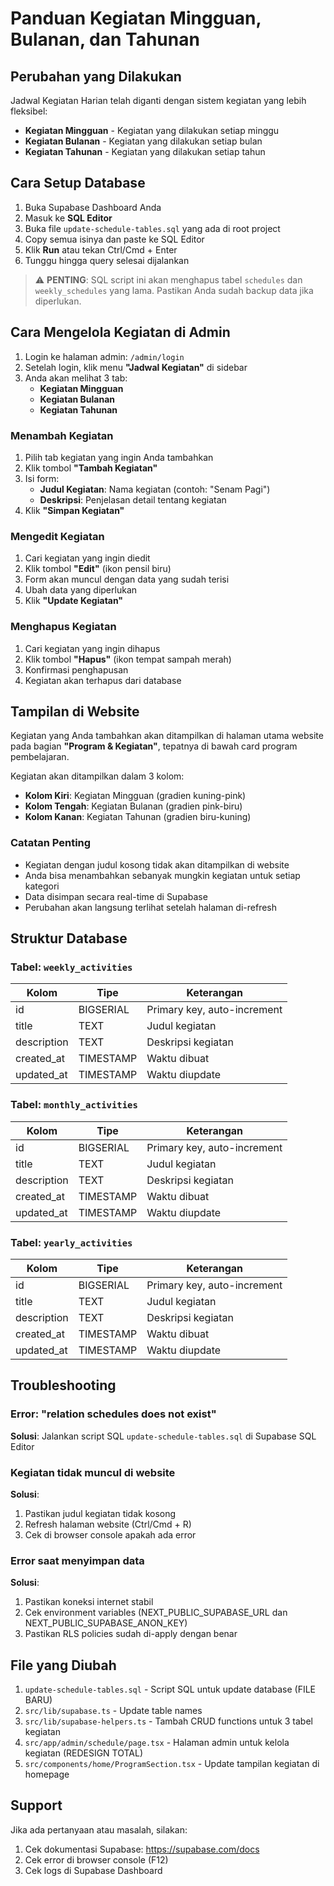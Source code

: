 # Panduan Kegiatan Mingguan, Bulanan, dan Tahunan

## Perubahan yang Dilakukan

Jadwal Kegiatan Harian telah diganti dengan sistem kegiatan yang lebih fleksibel:

- **Kegiatan Mingguan** - Kegiatan yang dilakukan setiap minggu
- **Kegiatan Bulanan** - Kegiatan yang dilakukan setiap bulan
- **Kegiatan Tahunan** - Kegiatan yang dilakukan setiap tahun

## Cara Setup Database

1. Buka Supabase Dashboard Anda
2. Masuk ke **SQL Editor**
3. Buka file `update-schedule-tables.sql` yang ada di root project
4. Copy semua isinya dan paste ke SQL Editor
5. Klik **Run** atau tekan Ctrl/Cmd + Enter
6. Tunggu hingga query selesai dijalankan

> ⚠️ **PENTING**: SQL script ini akan menghapus tabel `schedules` dan `weekly_schedules` yang lama. Pastikan Anda sudah backup data jika diperlukan.

## Cara Mengelola Kegiatan di Admin

1. Login ke halaman admin: `/admin/login`
2. Setelah login, klik menu **"Jadwal Kegiatan"** di sidebar
3. Anda akan melihat 3 tab:
   - **Kegiatan Mingguan**
   - **Kegiatan Bulanan**
   - **Kegiatan Tahunan**

### Menambah Kegiatan

1. Pilih tab kegiatan yang ingin Anda tambahkan
2. Klik tombol **"Tambah Kegiatan"**
3. Isi form:
   - **Judul Kegiatan**: Nama kegiatan (contoh: "Senam Pagi")
   - **Deskripsi**: Penjelasan detail tentang kegiatan
4. Klik **"Simpan Kegiatan"**

### Mengedit Kegiatan

1. Cari kegiatan yang ingin diedit
2. Klik tombol **"Edit"** (ikon pensil biru)
3. Form akan muncul dengan data yang sudah terisi
4. Ubah data yang diperlukan
5. Klik **"Update Kegiatan"**

### Menghapus Kegiatan

1. Cari kegiatan yang ingin dihapus
2. Klik tombol **"Hapus"** (ikon tempat sampah merah)
3. Konfirmasi penghapusan
4. Kegiatan akan terhapus dari database

## Tampilan di Website

Kegiatan yang Anda tambahkan akan ditampilkan di halaman utama website pada bagian **"Program & Kegiatan"**, tepatnya di bawah card program pembelajaran.

Kegiatan akan ditampilkan dalam 3 kolom:

- **Kolom Kiri**: Kegiatan Mingguan (gradien kuning-pink)
- **Kolom Tengah**: Kegiatan Bulanan (gradien pink-biru)
- **Kolom Kanan**: Kegiatan Tahunan (gradien biru-kuning)

### Catatan Penting

- Kegiatan dengan judul kosong tidak akan ditampilkan di website
- Anda bisa menambahkan sebanyak mungkin kegiatan untuk setiap kategori
- Data disimpan secara real-time di Supabase
- Perubahan akan langsung terlihat setelah halaman di-refresh

## Struktur Database

### Tabel: `weekly_activities`

| Kolom       | Tipe      | Keterangan                  |
| ----------- | --------- | --------------------------- |
| id          | BIGSERIAL | Primary key, auto-increment |
| title       | TEXT      | Judul kegiatan              |
| description | TEXT      | Deskripsi kegiatan          |
| created_at  | TIMESTAMP | Waktu dibuat                |
| updated_at  | TIMESTAMP | Waktu diupdate              |

### Tabel: `monthly_activities`

| Kolom       | Tipe      | Keterangan                  |
| ----------- | --------- | --------------------------- |
| id          | BIGSERIAL | Primary key, auto-increment |
| title       | TEXT      | Judul kegiatan              |
| description | TEXT      | Deskripsi kegiatan          |
| created_at  | TIMESTAMP | Waktu dibuat                |
| updated_at  | TIMESTAMP | Waktu diupdate              |

### Tabel: `yearly_activities`

| Kolom       | Tipe      | Keterangan                  |
| ----------- | --------- | --------------------------- |
| id          | BIGSERIAL | Primary key, auto-increment |
| title       | TEXT      | Judul kegiatan              |
| description | TEXT      | Deskripsi kegiatan          |
| created_at  | TIMESTAMP | Waktu dibuat                |
| updated_at  | TIMESTAMP | Waktu diupdate              |

## Troubleshooting

### Error: "relation schedules does not exist"

**Solusi**: Jalankan script SQL `update-schedule-tables.sql` di Supabase SQL Editor

### Kegiatan tidak muncul di website

**Solusi**:

1. Pastikan judul kegiatan tidak kosong
2. Refresh halaman website (Ctrl/Cmd + R)
3. Cek di browser console apakah ada error

### Error saat menyimpan data

**Solusi**:

1. Pastikan koneksi internet stabil
2. Cek environment variables (NEXT_PUBLIC_SUPABASE_URL dan NEXT_PUBLIC_SUPABASE_ANON_KEY)
3. Pastikan RLS policies sudah di-apply dengan benar

## File yang Diubah

1. `update-schedule-tables.sql` - Script SQL untuk update database (FILE BARU)
2. `src/lib/supabase.ts` - Update table names
3. `src/lib/supabase-helpers.ts` - Tambah CRUD functions untuk 3 tabel kegiatan
4. `src/app/admin/schedule/page.tsx` - Halaman admin untuk kelola kegiatan (REDESIGN TOTAL)
5. `src/components/home/ProgramSection.tsx` - Update tampilan kegiatan di homepage

## Support

Jika ada pertanyaan atau masalah, silakan:

1. Cek dokumentasi Supabase: https://supabase.com/docs
2. Cek error di browser console (F12)
3. Cek logs di Supabase Dashboard
